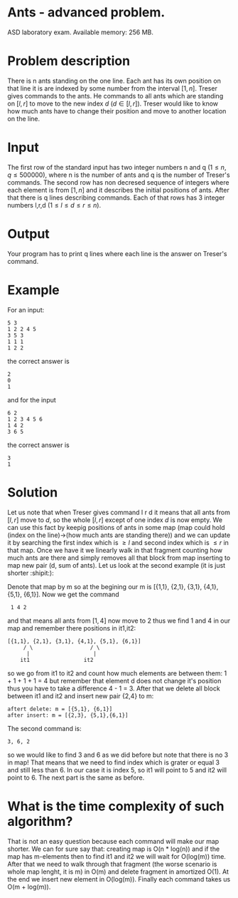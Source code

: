 # Ants - advanced problem.

ASD laboratory exam. Available memory: 256 MB.

# Problem description
There is n ants standing on the one line. Each ant has its own position on that line it is are indexed by some number from the interval $[1,n]$.
Treser gives commands to the ants. He commands to all ants which are standing on $[l,r]$ to move to the new index $d$ ($d \in [l,r]$). Treser would like to know
how much ants have to change their position and move to another location on the line.

# Input 
The first row of the standard input has two integer numbers n and q ($1 \leq n, q \leq 500 000$), where n is the number of ants and q is the number of Treser's 
commands. The second row has non decresed sequence of integers where each element is from $[1,n]$ and it describes the initial positions of ants. After that there 
is q lines describing commands. Each of that rows has 3 integer numbers l,r,d ($1 \leq l \leq d \leq r \leq n$).

# Output 
Your program has to print q lines where each line is the answer on Treser's command.

# Example
For an input:
```
5 3
1 2 2 4 5
3 5 3
1 1 1
1 2 2
```

the correct answer is 
```
2
0
1
```

and for the input 
```
6 2
1 2 3 4 5 6
1 4 2
3 6 5
```

the correct answer is 
```
3
1
```


# Solution

Let us note that when Treser gives command l r d it means that all ants from $[l,r]$ move to $d$, so the whole $[l,r]$ except of one index $d$ is now empty. 
We can use this fact by keepig positions of ants in some map (map could hold (index on the line)->(how much ants are standing there)) and we can update it by
searching the first index which is $\geq l$ and second index which is $\leq r$ in that map. Once we have it we linearly walk in that fragment counting how much ants are there 
and simply removes all that block from map inserting to map new pair (d, sum of ants). 
Let us look at the second example (it is just shorter :shipit:):

Denote that map by m so at the begining our m is [{1,1}, {2,1}, {3,1}, {4,1}, {5,1}, {6,1}]. 
Now we get the command 
```
 1 4 2
 ```

 and that means all ants from $[1,4]$ now move to $2$ thus we find $1$ and $4$ in our map and remember there positions in it1,it2:

```
[{1,1}, {2,1}, {3,1}, {4,1}, {5,1}, {6,1}]
     / \                  / \ 	
      |                    |
	it1                 it2
```

so we go from it1 to it2 and count how much elements are between them: 1 + 1 + 1 + 1 = 4 but remember that element d does not change it's position
thus you have to take a difference 4 - 1 = 3. After that we delete all block between it1 and it2 and insert new pair {2,4} to m:

``` 
aftert delete: m = [{5,1}, {6,1}]
after insert: m = [{2,3}, {5,1},{6,1}]
```

The second command is:
```
3, 6, 2
```

so we would like to find 3 and 6 as we did before but note that there is no 3 in map! That means that we need to find index which is grater or equal 3 and still less
than 6. In our case it is index 5, so it1 will point to 5 and it2 will point to 6. The next part is the same as before.

# What is the time complexity of such algorithm?
That is not an easy question because each command will make our map shorter. We can for sure say that: creating map is O(n * log(n)) and if the map  has m-elements 
then to find it1 and it2 we will wait for O(log(m)) time. After that we need to walk through that fragment (the worse scenario is whole map lenght, it is m) in O(m)
and delete fragment in amortized O(1). At the end we insert new element in O(log(m)). Finally each command takes us O(m + log(m)). 
